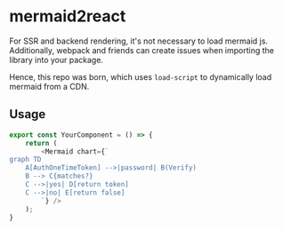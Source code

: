 # mermaid2react

For SSR and backend rendering, it's not necessary to load mermaid js. Additionally, webpack and friends can create issues when importing the library into your package.

Hence, this repo was born, which uses `load-script` to dynamically load mermaid from a CDN.

## Usage 

```js
export const YourComponent = () => {
    return (
        <Mermaid chart={`
graph TD
    A[AuthOneTimeToken] -->|password| B(Verify)
    B --> C{matches?}
    C -->|yes| D[return token]
    C -->|no| E[return false]
        `} />
    );
}
```